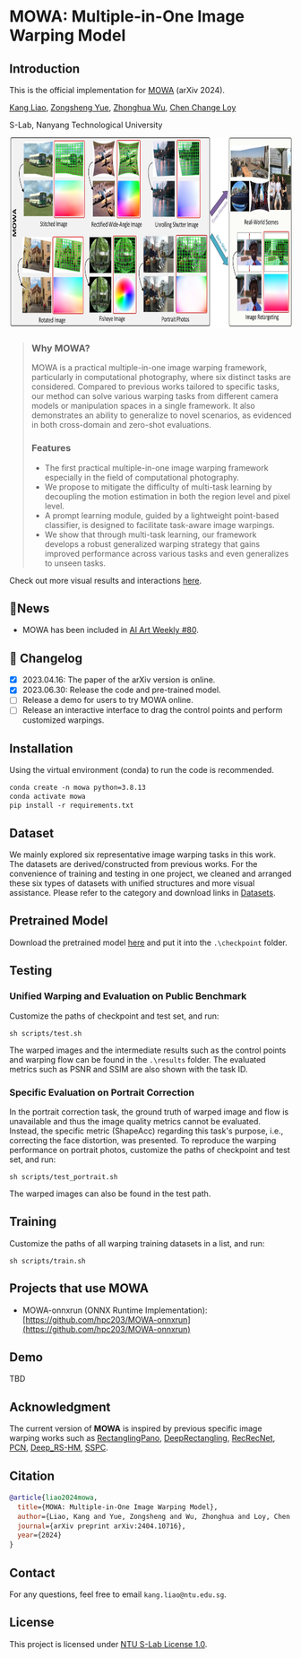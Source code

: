 # MOWA: Multiple-in-One Image Warping Model

## Introduction
This is the official implementation for [MOWA](https://arxiv.org/abs/2404.10716) (arXiv 2024).

[Kang Liao](https://kangliao929.github.io/), [Zongsheng Yue](https://zsyoaoa.github.io/), [Zhonghua Wu](https://wu-zhonghua.github.io/), [Chen Change Loy](https://www.mmlab-ntu.com/person/ccloy/)

S-Lab, Nanyang Technological University


<div align="center">
  <img src="https://github.com/KangLiao929/MOWA/blob/main/assets/teaser.jpg" height="340">
</div>

> ### Why MOWA?
> MOWA is a practical multiple-in-one image warping framework, particularly in computational photography, where six distinct tasks are considered. Compared to previous works tailored to specific tasks, our method can solve various warping tasks from different camera models or manipulation spaces in a single framework. It also demonstrates an ability to generalize to novel scenarios, as evidenced in both cross-domain and zero-shot evaluations.
>  ### Features
>  * The first practical multiple-in-one image warping framework especially in the field of computational photography.
>  * We propose to mitigate the difficulty of multi-task learning by decoupling the motion estimation in both the region level and pixel level.
>  * A prompt learning module, guided by a lightweight point-based classifier, is designed to facilitate task-aware image warpings.
>  * We show that through multi-task learning, our framework develops a robust generalized warping strategy that gains improved performance across various tasks and even generalizes to unseen tasks.

Check out more visual results and interactions [here](https://kangliao929.github.io/projects/mowa/).

## 📣News
- MOWA has been included in [AI Art Weekly #80](https://aiartweekly.com/issues/80).

## 📝 Changelog

- [x] 2023.04.16: The paper of the arXiv version is online.
- [x] 2023.06.30: Release the code and pre-trained model.
- [ ] Release a demo for users to try MOWA online.
- [ ] Release an interactive interface to drag the control points and perform customized warpings.

## Installation
Using the virtual environment (conda) to run the code is recommended.
```
conda create -n mowa python=3.8.13
conda activate mowa
pip install -r requirements.txt
```

## Dataset
We mainly explored six representative image warping tasks in this work. The datasets are derived/constructed from previous works. For the convenience of training and testing in one project, we cleaned and arranged these six types of datasets with unified structures and more visual assistance. Please refer to the category and download links in [Datasets](https://github.com/KangLiao929/MOWA/tree/main/Datasets).

## Pretrained Model
Download the pretrained model [here](https://drive.google.com/file/d/1fxQbD1TLoRnW8lG2a8KMinmD6Jlol8EX/view?usp=drive_link) and put it into the ```.\checkpoint``` folder.

## Testing
### Unified Warping and Evaluation on Public Benchmark
Customize the paths of checkpoint and test set, and run:
```
sh scripts/test.sh
```
The warped images and the intermediate results such as the control points and warping flow can be found in the ```.\results``` folder. The evaluated metrics such as PSNR and SSIM are also shown with the task ID.

### Specific Evaluation on Portrait Correction
In the portrait correction task, the ground truth of warped image and flow is unavailable and thus the image quality metrics cannot be evaluated. Instead, the specific metric (ShapeAcc) regarding this task's purpose, i.e., correcting the face distortion, was presented. To reproduce the warping performance on portrait photos, customize the paths of checkpoint and test set, and run:
```
sh scripts/test_portrait.sh
```
The warped images can also be found in the test path.

## Training
Customize the paths of all warping training datasets in a list, and run:
```
sh scripts/train.sh
```
## Projects that use MOWA
* MOWA-onnxrun (ONNX Runtime Implementation): [https://github.com/hpc203/MOWA-onnxrun](https://github.com/hpc203/MOWA-onnxrun)

## Demo
TBD

## Acknowledgment
The current version of **MOWA** is inspired by previous specific image warping works such as [RectanglingPano](https://kaiminghe.github.io/publications/sig13pano.pdf), [DeepRectangling](https://github.com/nie-lang/DeepRectangling), [RecRecNet](https://github.com/KangLiao929/RecRecNet), [PCN](https://github.com/uof1745-cmd/PCN), [Deep_RS-HM](https://github.com/DavidYan2001/Deep_RS-HM), [SSPC](https://github.com/megvii-research/Portraits_Correction).

## Citation

```bibtex
@article{liao2024mowa,
  title={MOWA: Multiple-in-One Image Warping Model},
  author={Liao, Kang and Yue, Zongsheng and Wu, Zhonghua and Loy, Chen Change},
  journal={arXiv preprint arXiv:2404.10716},
  year={2024}
}
```

## Contact
For any questions, feel free to email `kang.liao@ntu.edu.sg`.

## License
This project is licensed under [NTU S-Lab License 1.0](LICENSE).
